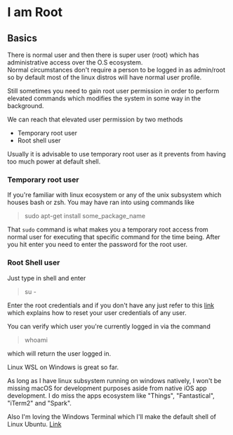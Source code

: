 # I am Root

## Basics

There is normal user and then there is super user \(root\) which has administrative access over the O.S ecosystem.  
Normal circumstances don't require a person to be logged in as admin/root so by default most of the linux distros will have normal user profile.

Still sometimes you need to gain root user permission in order to perform elevated commands which modifies the system in some way in the background.

We can reach that elevated user permission by two methods

* Temporary root user
* Root shell user

Usually it is advisable to use temporary root user as it prevents from having too much power at default shell.

### Temporary root user

If you're familiar with linux ecosystem or any of the unix subsystem which houses bash or zsh. You may have ran into using commands like

> sudo apt-get install some\_package\_name

That `sudo` command is what makes you a temporary root access from normal user for executing that specific command for the time being. After you hit enter you need to enter the password for the root user.

### Root Shell user

Just type in shell and enter

> su -

Enter the root credentials and if you don't have any just refer to this [link](https://vitux.com/how-to-become-root-user-in-ubuntu-command-line-using-su-and-sudo/) which explains how to reset your user credentials of any user.

You can verify which user you're currently logged in via the command

> whoami

which will return the user logged in.

Linux WSL on Windows is great so far.

As long as I have linux subsystem running on windows natively, I won't be missing macOS for development purposes aside from native iOS app development. I do miss the apps ecosystem like "Things", "Fantastical", "iTerm2" and "Spark".

Also I'm loving the Windows Terminal which I'll make the default shell of Linux Ubuntu. [Link](https://superuser.com/questions/1456511/is-there-a-way-to-change-the-default-shell-in-windows-terminal)
